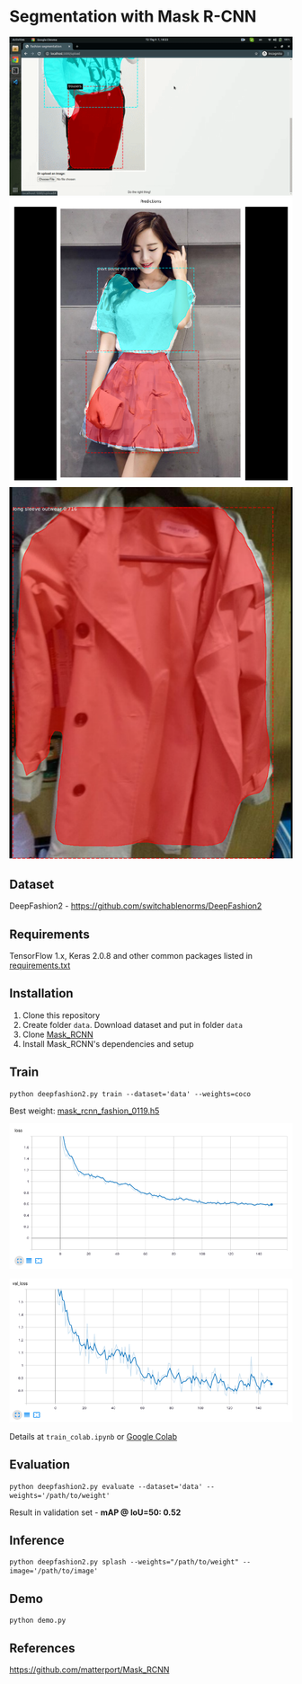 # Segmentation with Mask R-CNN

![](assets/demo.gif)
![](assets/sample1.png)
![](assets/sample2.png)

## Dataset
DeepFashion2 - https://github.com/switchablenorms/DeepFashion2

## Requirements
TensorFlow 1.x, Keras 2.0.8 and other common packages listed in [requirements.txt](https://github.com/matterport/Mask_RCNN)

## Installation
1. Clone this repository
2. Create folder `data`. Download dataset and put in folder `data`
3. Clone [Mask_RCNN](https://github.com/matterport/Mask_RCNN)
4. Install Mask_RCNN's dependencies and setup

## Train
```
python deepfashion2.py train --dataset='data' --weights=coco
```

Best weight: [mask_rcnn_fashion_0119.h5](https://drive.google.com/file/d/1eZIxmBvTsfYAXlebAQrnKsexobc7bQQb/view?usp=sharing)

![](assets/train_loss.png)

![](assets/validation_loss.png)

Details at `train_colab.ipynb` or [Google Colab](https://colab.research.google.com/drive/1SMkgzluyvFkP_pXo5ijyB0jn0hMtY7h2?usp=sharing)

## Evaluation
```
python deepfashion2.py evaluate --dataset='data' --weights='/path/to/weight'
```
Result in validation set - **mAP @ IoU=50: 0.52**

## Inference
```
python deepfashion2.py splash --weights="/path/to/weight" --image='/path/to/image'
```

## Demo
```
python demo.py
```

## References
https://github.com/matterport/Mask_RCNN